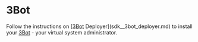 # 3Bot

 Follow the instructions on [[3Bot](threefold__3bot_def) Deployer](sdk__3bot_deployer.md) to install your [3Bot](threefold__3bot_def) - your virtual system administrator.